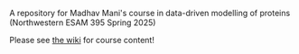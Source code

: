A repository for Madhav Mani's course in data-driven modelling of proteins (Northwestern ESAM 395 Spring 2025)

Please see [the wiki](https://github.com/Muunraker/ESAM_395_mathematics_of_life_proteins/wiki) for course content! 
